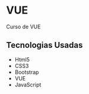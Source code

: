 <h1>VUE</h1>
<P>Curso de VUE</P>

<h2>Tecnologias Usadas</h2>
<ul>
<li>Html5</li>
<li>CSS3</li>
<li>Bootstrap </li>
<li>VUE </li>
<li>JavaScript</li>
</ul>